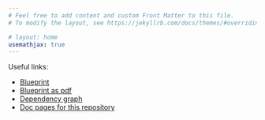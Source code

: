 ```yaml
---
# Feel free to add content and custom Front Matter to this file.
# To modify the layout, see https://jekyllrb.com/docs/themes/#overriding-theme-defaults

# layout: home
usemathjax: true
---
```


Useful links:

* [Blueprint](https://amatelus.com/blueprint/)
* [Blueprint as pdf](https://amatelus.com/blueprint.pdf)
* [Dependency graph](https://amatelus.com/blueprint/dep_graph_document.html)
* [Doc pages for this repository](https://amatelus.com/docs/)